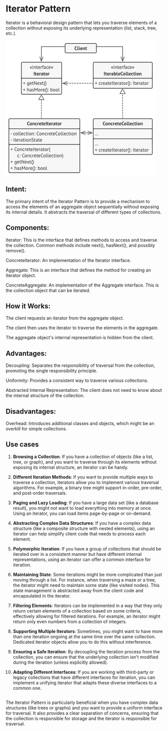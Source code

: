 # Iterator Pattern

Iterator is a behavioral design pattern that lets you traverse elements of a collection without exposing its underlying representation (list, stack, tree, etc.).

![Structure](structure.png)

## Intent:
The primary intent of the Iterator Pattern is to provide a mechanism to access the elements of an aggregate object sequentially without exposing its internal details. It abstracts the traversal of different types of collections.

## Components:
Iterator: This is the interface that defines methods to access and traverse the collection. Common methods include next(), hasNext(), and possibly remove().

ConcreteIterator: An implementation of the Iterator interface.

Aggregate: This is an interface that defines the method for creating an Iterator object.

ConcreteAggregate: An implementation of the Aggregate interface. This is the collection object that can be iterated.

## How it Works:
The client requests an iterator from the aggregate object.

The client then uses the iterator to traverse the elements in the aggregate.

The aggregate object's internal representation is hidden from the client.

## Advantages:
Decoupling: Separates the responsibility of traversal from the collection, promoting the single responsibility principle.

Uniformity: Provides a consistent way to traverse various collections.

Abstracted Internal Representation: The client does not need to know about the internal structure of the collection.

## Disadvantages:
Overhead: Introduces additional classes and objects, which might be an overkill for simple collections.

## Use cases
1. **Browsing a Collection**:
If you have a collection of objects (like a list, tree, or graph), and you want to traverse through its elements without exposing its internal structure, an iterator can be handy.

2. **Different Iteration Methods**:
If you want to provide multiple ways to traverse a collection, iterators allow you to implement various traversal algorithms. For example, a binary tree might support in-order, pre-order, and post-order traversals.

3. **Paging and Lazy Loading**:
If you have a large data set (like a database result), you might not want to load everything into memory at once. Using an iterator, you can load items page-by-page or on-demand.

4. **Abstracting Complex Data Structures**:
If you have a complex data structure (like a composite structure with nested elements), using an iterator can help simplify client code that needs to process each element.

5. **Polymorphic Iteration**:
If you have a group of collections that should be iterated over in a consistent manner but have different internal representations, using an iterator can offer a common interface for iteration.

6. **Maintaining State**:
Some iterations might be more complicated than just moving through a list. For instance, when traversing a maze or a tree, the iterator might need to maintain some state (like visited nodes). This state management is abstracted away from the client code and encapsulated in the iterator.

7. **Filtering Elements**:
Iterators can be implemented in a way that they only return certain elements of a collection based on some criteria, effectively allowing for filtered iterations. For example, an iterator might return only even numbers from a collection of integers.

8. **Supporting Multiple Iterators**: Sometimes, you might want to have more than one iteration ongoing at the same time over the same collection. Dedicated iterator objects allow you to do this without interference.

9. **Ensuring a Safe Iteration**: By decoupling the iteration process from the collection, you can ensure that the underlying collection isn't modified during the iteration (unless explicitly allowed).

10. **Adapting Different Interfaces**: If you are working with third-party or legacy collections that have different interfaces for iteration, you can implement a unifying iterator that adapts these diverse interfaces to a common one.

##
The Iterator Pattern is particularly beneficial when you have complex data structures (like trees or graphs) and you want to provide a uniform interface for traversal. It also provides a clear separation of concerns, ensuring that the collection is responsible for storage and the iterator is responsible for traversal.
